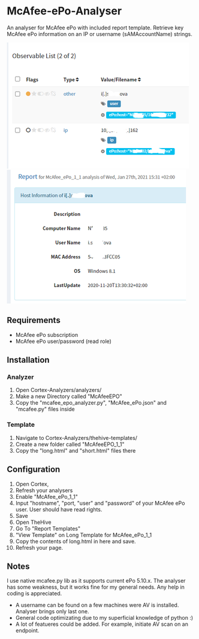# McAfee-ePo-Analyser
An analyser for McAfee ePo with included report template. Retrieve key McAfee ePo information on an IP or username (sAMAccountName) strings.	

![Screenshot](pic1.png "short") ![Screenshot](pic2.png "long")

## Requirements
- McAfee ePo subscription
- McAfee ePo user/password (read role)

## Installation
### Analyzer
1. Open Cortex-Analyzers/analyzers/
2. Make a new Directory called "McAfeeEPO"
3. Copy the "mcafee_epo_analyzer.py", "McAfee_ePo.json" and "mcafee.py" files inside

### Template
1. Navigate to Cortex-Analyzers/thehive-templates/
2. Create a new folder called "McAfeeEPO_1_1"
3. Copy the "long.html" and "short.html" files there

## Configuration
1. Open Cortex,
2. Refresh your analysers
3. Enable "McAfee_ePo_1_1"
4. Input "hostname", "port, "user" and "password" of your McAfee ePo user. User should have read rights.
5. Save
6. Open TheHive
7. Go To "Report Templates"
8. "View Template" on Long Template for McAfee_ePo_1_1
9. Copy the contents of long.html in here and save.
10. Refresh your page.

## Notes
I use native mcafee.py lib as it supports current ePo 5.10.x. The analyser has some weakness, but it works fine for my general needs. Any help in coding is appreciated.
- A username can be found on a few machines were AV is installed. Analyser brings only last one.
- General code optimizating due to my superficial knowledge of python :)
- A lot of featueres could be added. For example, initiate AV scan on an endpoint. 
